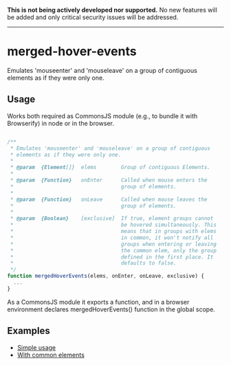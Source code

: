 **This is not being actively developed nor supported.** No new features will be added and only critical security issues will be addressed.

---

merged-hover-events
===================

Emulates 'mouseenter' and 'mouseleave' on a group of contiguous elements as if
they were only one.

Usage
-----

Works both required as CommonsJS module (e.g., to bundle it with Browserify) in
node or in the browser.

```javascript

/**
 * Emulates 'mouseenter' and 'mouseleave' on a group of contiguous
 * elements as if they were only one.
 * 
 * @param  {Element[]}  elems        Group of contiguous Elements.
 * 
 * @param  {Function}   onEnter      Called when mouse enters the
 *                                   group of elements.
 * 
 * @param  {Function}   onLeave      Called when mouse leaves the
 *                                   group of elements.
 *
 * @param  {Boolean}    [exclusive]  If true, element groups cannot
 *                                   be hovered simultaneously. This
 *                                   means that in groups with elems
 *                                   in common, it won't notify all
 *                                   groups when entering or leaving
 *                                   the common elem, only the group
 *                                   defined in the first place. It
 *                                   defaults to false.
 */
function mergedHoverEvents(elems, onEnter, onLeave, exclusive) {
  ...
}

```

As a CommonsJS module it exports a function, and in a browser environment
declares mergedHoverEvents() function in the global scope.

Examples
--------

* [Simple usage](https://jsfiddle.net/Lrmdcvrk/11/)
* [With common elements](https://jsfiddle.net/bd0eporw/7/)
